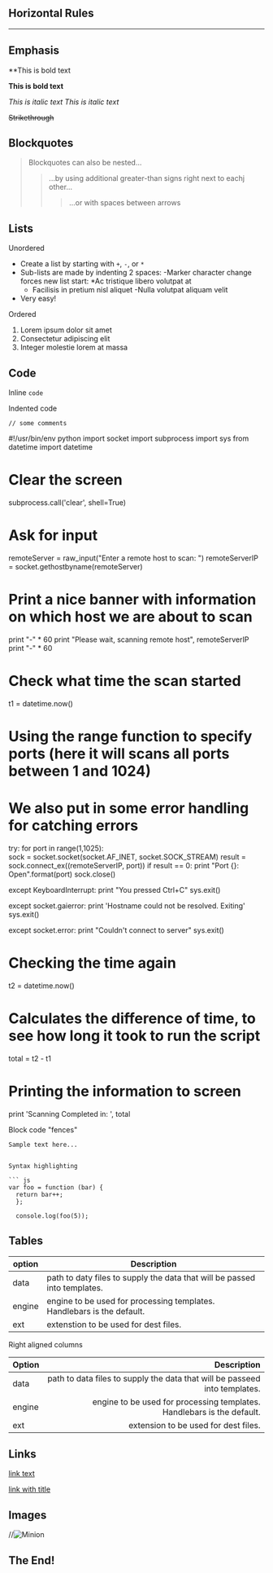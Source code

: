 
## Horizontal Rules

___


## Emphasis

**This is bold text

__This is bold text__

*This is italic text*
_This is italic text_

~~Strikethrough~~



## Blockquotes


> Blockquotes can also be nested...
> >...by using additional greater-than signs right next to eachj other...
> > >...or with spaces between arrows


## Lists

Unordered

+ Create a list by starting with `+`, `-`, or `*`
+ Sub-lists are made by indenting 2 spaces:
  -Marker character change forces new list start:
    *Ac tristique libero volutpat at
    + Facilisis in pretium nisl aliquet
    -Nulla volutpat aliquam velit
+ Very easy!

Ordered

1. Lorem ipsum dolor sit amet
2. Consectetur adipiscing elit
3. Integer molestie lorem at massa

## Code

Inline `code`

Indented code

    // some comments
 #!/usr/bin/env python
import socket
import subprocess
import sys
from datetime import datetime

# Clear the screen
subprocess.call('clear', shell=True)

# Ask for input
remoteServer    = raw_input("Enter a remote host to scan: ")
remoteServerIP  = socket.gethostbyname(remoteServer)

# Print a nice banner with information on which host we are about to scan
print "-" * 60
print "Please wait, scanning remote host", remoteServerIP
print "-" * 60

# Check what time the scan started
t1 = datetime.now()

# Using the range function to specify ports (here it will scans all ports between 1 and 1024)

# We also put in some error handling for catching errors

try:
    for port in range(1,1025):  
        sock = socket.socket(socket.AF_INET, socket.SOCK_STREAM)
        result = sock.connect_ex((remoteServerIP, port))
        if result == 0:
            print "Port {}: 	 Open".format(port)
        sock.close()

except KeyboardInterrupt:
    print "You pressed Ctrl+C"
    sys.exit()

except socket.gaierror:
    print 'Hostname could not be resolved. Exiting'
    sys.exit()

except socket.error:
    print "Couldn't connect to server"
    sys.exit()

# Checking the time again
t2 = datetime.now()

# Calculates the difference of time, to see how long it took to run the script
total =  t2 - t1

# Printing the information to screen
print 'Scanning Completed in: ', total
    
  
Block code "fences"

```
Sample text here...


Syntax highlighting

``` js
var foo = function (bar) {
  return bar++;
  };
  
  console.log(foo(5));
  ```
  
  ## Tables
  
  | option | Description |
  | ------ | ----------- |
  | data   | path to daty files to supply the data that will be passed into templates. |
  | engine | engine to be used for processing templates. Handlebars is the default. |
  | ext    | extenstion to be used for dest files. |
  
  Right aligned columns
  
  | Option | Description |
  | ------ | ----------: |
  | data   | path to data files to supply the data that will be passeed into templates. |
  | engine | engine to be used for processing templates. Handlebars is the default. |
  | ext    | extension to be used for dest files. 
  
  
  ## Links
  
  [link text](http://dev.nodeca.com)
  
  [link with title](http://nodeca.github.io/pica/demo/ "title text!")
  
  ## Images
  
  //![Minion](http://octodex.github.com/images/minion.png)
  
  ## The End!



    
